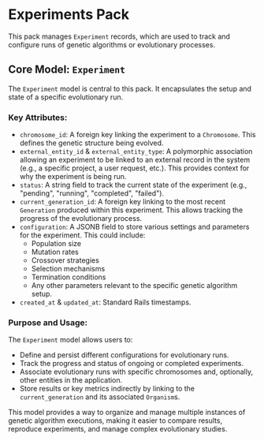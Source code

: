 # Experiments Pack

This pack manages `Experiment` records, which are used to track and configure runs of genetic algorithms or evolutionary processes.

## Core Model: `Experiment`

The `Experiment` model is central to this pack. It encapsulates the setup and state of a specific evolutionary run.

### Key Attributes:

*   `chromosome_id`: A foreign key linking the experiment to a `Chromosome`. This defines the genetic structure being evolved.
*   `external_entity_id` & `external_entity_type`: A polymorphic association allowing an experiment to be linked to an external record in the system (e.g., a specific project, a user request, etc.). This provides context for why the experiment is being run.
*   `status`: A string field to track the current state of the experiment (e.g., "pending", "running", "completed", "failed").
*   `current_generation_id`: A foreign key linking to the most recent `Generation` produced within this experiment. This allows tracking the progress of the evolutionary process.
*   `configuration`: A JSONB field to store various settings and parameters for the experiment. This could include:
    *   Population size
    *   Mutation rates
    *   Crossover strategies
    *   Selection mechanisms
    *   Termination conditions
    *   Any other parameters relevant to the specific genetic algorithm setup.
*   `created_at` & `updated_at`: Standard Rails timestamps.

### Purpose and Usage:

The `Experiment` model allows users to:

*   Define and persist different configurations for evolutionary runs.
*   Track the progress and status of ongoing or completed experiments.
*   Associate evolutionary runs with specific chromosomes and, optionally, other entities in the application.
*   Store results or key metrics indirectly by linking to the `current_generation` and its associated `Organism`s.

This model provides a way to organize and manage multiple instances of genetic algorithm executions, making it easier to compare results, reproduce experiments, and manage complex evolutionary studies.
